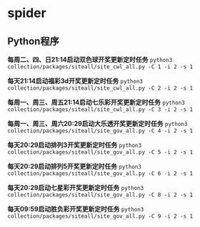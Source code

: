 # spider

## Python程序

**每周二、四、日21:14启动双色球开奖更新定时任务** `python3 collection/packages/siteall/site_cwl_all.py -C 1 -i 2 -s 1`

**每天21:14启动福彩3d开奖更新定时任务** `python3 collection/packages/siteall/site_cwl_all.py -C 2 -i 2 -s 1`

**每周一、周三、周五21:14启动七乐彩开奖更新定时任务** `python3 collection/packages/siteall/site_cwl_all.py -C 3 -i 2 -s 1`

**每周一、周三、周六20:29启动大乐透开奖更新定时任务** `python3 collection/packages/siteall/site_gov_all.py -C 4 -i 2 -s 1`

**每天20:29启动排列3开奖更新定时任务** `python3 collection/packages/siteall/site_gov_all.py -C 5 -i 2 -s 1`

**每天20:29启动排列5开奖更新定时任务** `python3 collection/packages/siteall/site_gov_all.py -C 6 -i 2 -s 1`

**每天20:29启动七星彩开奖更新定时任务** `python3 collection/packages/siteall/site_gov_all.py -C 8 -i 2 -s 1`

**每天09:59启动胜负彩开奖更新定时任务** `python3 collection/packages/siteall/site_gov_all.py -C 9 -i 2 -s 1`


